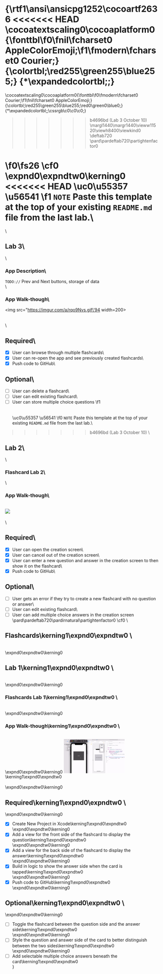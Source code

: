 {\rtf1\ansi\ansicpg1252\cocoartf2636
<<<<<<< HEAD
\cocoatextscaling0\cocoaplatform0{\fonttbl\f0\fnil\fcharset0 AppleColorEmoji;\f1\fmodern\fcharset0 Courier;}
{\colortbl;\red255\green255\blue255;}
{\*\expandedcolortbl;;}
=======
\cocoatextscaling0\cocoaplatform0{\fonttbl\f0\fmodern\fcharset0 Courier;\f1\fnil\fcharset0 AppleColorEmoji;}
{\colortbl;\red255\green255\blue255;\red0\green0\blue0;}
{\*\expandedcolortbl;;\cssrgb\c0\c0\c0;}
>>>>>>> b4696bd (Lab 3 October 10)
\margl1440\margr1440\vieww11520\viewh8400\viewkind0
\deftab720
\pard\pardeftab720\partightenfactor0

\f0\fs26 \cf0 \expnd0\expndtw0\kerning0
<<<<<<< HEAD
\uc0\u55357 \u56541 
\f1  `NOTE` Paste this template at the top of your existing `README.md` file from the last lab.\
=======
\
## Lab 3\
\
### App Description\
`TODO://` Prev and Next buttons, storage of data\
\
### App Walk-though\
<img src="https://imgur.com/a/rqo9Nvs.gif\'94 width=200><br>\
\
\
## Required\
- [x] User can browse through multiple flashcards\
- [x] User can re-open the app and see previously created flashcards\
- [x] Push code to GitHub\
## Optional\
- [ ] User can delete a flashcard\
- [ ] User can edit existing flashcard\
- [ ] User can store multiple choice questions
\f1 \
\
\
\uc0\u55357 \u56541 
\f0  `NOTE` Paste this template at the top of your existing `README.md` file from the last lab.\
>>>>>>> b4696bd (Lab 3 October 10)
\
## Lab 2\
\
### Flashcard Lab 2\
\
### App Walk-though\
\
<img src="https://i.imgur.com/Dr303NY.gifv" width=200><br>\
\
## Required\
- [x] User can open the creation screen\
- [x] User can cancel out of the creation screen\
- [x] User can enter a new question and answer in the creation screen to then show it on the flashcard\
- [x] Push code to GitHub\
## Optional\
- [ ] User gets an error if they try to create a new flashcard with no question or answer\
- [ ] User can edit existing flashcard\
- [ ] User can add multiple choice answers in the creation screen\
\pard\pardeftab720\pardirnatural\partightenfactor0
\cf0 \
## Flashcards\kerning1\expnd0\expndtw0 \
\
\expnd0\expndtw0\kerning0
## Lab 1\kerning1\expnd0\expndtw0 \
\
\expnd0\expndtw0\kerning0
### Flashcards Lab 1\kerning1\expnd0\expndtw0 \
\
\expnd0\expndtw0\kerning0
### App Walk-though\kerning1\expnd0\expndtw0 \
\
\expnd0\expndtw0\kerning0
<img src="https://raw.githubusercontent.com/cdetk/Flashcards/main/Kapture%20flashcard.gif" width=200><br>\kerning1\expnd0\expndtw0 \
\
\expnd0\expndtw0\kerning0
## Required\kerning1\expnd0\expndtw0 \
\expnd0\expndtw0\kerning0
- [x] Create New Project in Xcode\kerning1\expnd0\expndtw0 \
\expnd0\expndtw0\kerning0
- [x] Add a view for the front side of the flashcard to display the question\kerning1\expnd0\expndtw0 \
\expnd0\expndtw0\kerning0
- [x] Add a view for the back side of the flashcard to display the answer\kerning1\expnd0\expndtw0 \
\expnd0\expndtw0\kerning0
- [x] Build in logic to show the answer side when the card is tapped\kerning1\expnd0\expndtw0 \
\expnd0\expndtw0\kerning0
- [x] Push code to GitHub\kerning1\expnd0\expndtw0 \
\expnd0\expndtw0\kerning0
## Optional\kerning1\expnd0\expndtw0 \
\expnd0\expndtw0\kerning0
- [ ] Toggle the flashcard between the question side and the answer side\kerning1\expnd0\expndtw0 \
\expnd0\expndtw0\kerning0
- [ ] Style the question and answer side of the card to better distinguish between the two sides\kerning1\expnd0\expndtw0 \
\expnd0\expndtw0\kerning0
- [ ] Add selectable multiple choice answers beneath the card\kerning1\expnd0\expndtw0 \
}